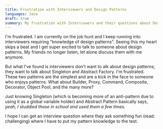 ```yaml
---
title: Frustration with Interviewers and Design Patterns
languages: Java
draft: true
summary: My frustration with Interviewers and their questions about Design Patterns
---
```


I'm frustrated. I am currently on the job hunt and I keep running into interviewers requiring "knowledge of design patterns". Seeing this my heart skips a beat and I get super excited to talk to someone about design patterns. My friends no longer listen, let alone discuss them with me anymore.

But what I've found is interviewers don't want to alk about design patterns; they want to talk about Singleton and Abstract Factory. I'm frustrated. These two patterns are the simplest and are a kick in the face to someone who enjoys patterns. What about Builder, Proxy, Command, Composite, Decorator, Object Pool, and the many more?

Just knowing Singleton (which is becoming more of an anti-pattern due to using it as a global variable holder) and Abstract Pattern basically says, *yeah, I studdied those in school and used them a few times.* 

I hope I can get an interview question where they ask something fun (read: challenging) where I have to put my pattern knowledge to the test.


